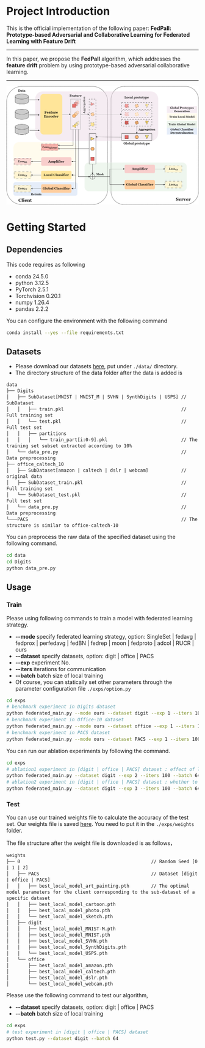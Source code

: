 # **Project Introduction**
This is the official implementation of the following paper:
**FedPall: Prototype-based Adversarial and Collaborative Learning for Federated Learning with Feature Drift** 
***
In this paper, we propose the **FedPall** algorithm, which addresses the **feature drift** problem by using prototype-based adversarial collaborative learning.
***
![overview](./assets/overview.png)
# **Getting Started**
## **Dependencies**
This code requires as following
- conda 24.5.0
- python 3.12.5
- PyTorch 2.5.1
- Torchvision 0.20.1
- numpy 1.26.4
- pandas 2.2.2

You can configure the environment with the following command
```bash
conda install --yes --file requirements.txt
```
## Datasets
- Please download our datasets [here](https://drive.google.com/drive/folders/1xLxaz3zJRqZbTVDzkoAoWZiX50gwZI_4?usp=sharing), put under `./data/` directory.
- The directory structure of the data folder after the data is added is
```.
data
├── Digits
│   ├── SubDataset[MNIST | MNIST_M | SVHN | SynthDigits | USPS] // SubDataset
│   │   ├── train.pkl                                           // Full training set
│   │   └── test.pkl                                            // Full test set
│   │   ├── partitions
|   │   │   └── train_part[i:0-9].pkl                           // The training set subset extracted according to 10%
│   └── data_pre.py                                             // Data preprocessing
├── office_caltech_10
│   ├── SubDataset[amazon | caltech | dslr | webcam]            // original data
│   ├── SubDataset_train.pkl                                    // Full training set
│   └── SubDataset_test.pkl                                     // Full test set
│   └── data_pre.py                                             // Data preprocessing
└───PACS                                                        // The structure is similar to office-caltech-10
```
You can preprocess the raw data of the specified dataset using the following command.
```bash
cd data
cd Digits
python data_pre.py
```
## Usage
### Train
Please using following commands to train a model with federated learning strategy.
- **--mode** specify federated learning strategy, option: SingleSet | fedavg | fedprox | perfedavg | fedBN | fedrep | moon | fedproto | adcol | RUCR | ours
- **--dataset** specify datasets, option: digit | office | PACS
- **--exp** experiment No.
- **--iters** iterations for communication
- **--batch** batch size of local training
- Of course, you can statically set other parameters through the parameter configuration file `./exps/option.py`
```bash
cd exps
# benchmark experiment in Digits dataset
python federated_main.py --mode ours --dataset digit --exp 1 --iters 100 --batch 64
# benchmark experiment in Office-10 dataset
python federated_main.py --mode ours --dataset office --exp 1 --iters 100 --batch 32
# benchmark experiment in PACS dataset
python federated_main.py --mode ours --dataset PACS --exp 1 --iters 100 --batch 32
```
You can run our ablation experiments by following the command.
```bash
cd exps
# ablation1 experiment in [digit | office | PACS] dataset : effect of loss combination
python federated_main.py --dataset digit --exp 2 --iters 100 --batch 64
# ablation2 experiment in [digit | office | PACS] dataset : whether to replace the local classifier
python federated_main.py --dataset digit --exp 3 --iters 100 --batch 64
```

### Test
You can use our trained weights file to calculate the accuracy of the test set. Our weights file is saved [here](https://drive.google.com/drive/folders/1bUJ-fwX2njgZnRDDjaDP0OXGTJc957Aw?usp=sharing). You need to put it in the ```./exps/weights``` folder.

The file structure after the weight file is downloaded is as follows，
```.
weights
├── 0                                                // Random Seed [0 | 1 | 2]
│   ├── PACS                                         // Dataset [digit | office | PACS]
│   │   ├── best_local_model_art_painting.pth        // The optimal model parameters for the client corresponding to the sub-dataset of a specific dataset
│   │   ├── best_local_model_cartoon.pth
│   │   ├── best_local_model_photo.pth
│   │   └── best_local_model_sketch.pth
│   ├── digit
│   │   ├── best_local_model_MNIST-M.pth
│   │   ├── best_local_model_MNIST.pth
│   │   ├── best_local_model_SVHN.pth
│   │   ├── best_local_model_SynthDigits.pth
│   │   └── best_local_model_USPS.pth
│   └── office
│       ├── best_local_model_amazon.pth
│       ├── best_local_model_caltech.pth
│       ├── best_local_model_dslr.pth
│       └── best_local_model_webcam.pth
```
Please use the following command to test our algorithm,
- **--dataset** specify datasets, option: digit | office | PACS
- **--batch** batch size of local training
```bash
cd exps
# test experiment in [digit | office | PACS] dataset
python test.py --dataset digit --batch 64
```
